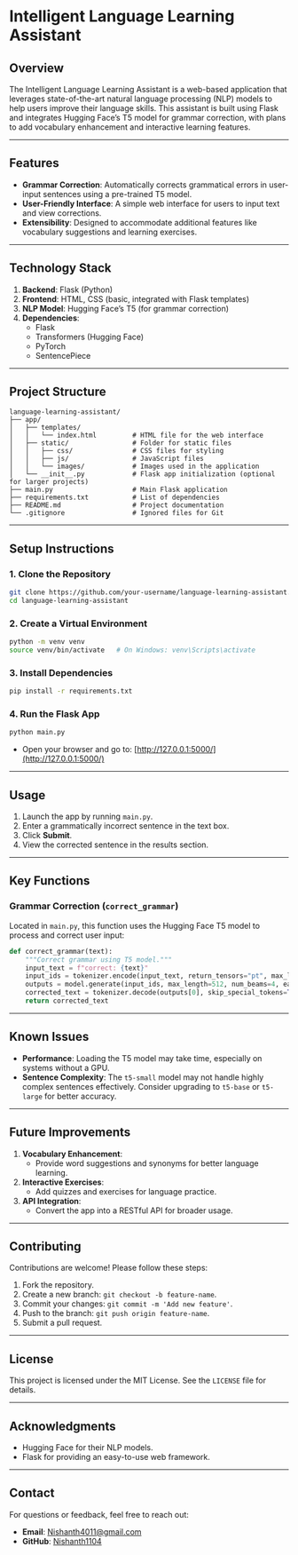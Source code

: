 # Intelligent Language Learning Assistant

## Overview
The Intelligent Language Learning Assistant is a web-based application that leverages state-of-the-art natural language processing (NLP) models to help users improve their language skills. This assistant is built using Flask and integrates Hugging Face’s T5 model for grammar correction, with plans to add vocabulary enhancement and interactive learning features.

---

## Features
- **Grammar Correction**: Automatically corrects grammatical errors in user-input sentences using a pre-trained T5 model.
- **User-Friendly Interface**: A simple web interface for users to input text and view corrections.
- **Extensibility**: Designed to accommodate additional features like vocabulary suggestions and learning exercises.

---

## Technology Stack
1. **Backend**: Flask (Python)
2. **Frontend**: HTML, CSS (basic, integrated with Flask templates)
3. **NLP Model**: Hugging Face’s T5 (for grammar correction)
4. **Dependencies**:
   - Flask
   - Transformers (Hugging Face)
   - PyTorch
   - SentencePiece

---

## Project Structure
```
language-learning-assistant/
├── app/
│   ├── templates/
│   │   └── index.html         # HTML file for the web interface
│   ├── static/                # Folder for static files
│   │   ├── css/               # CSS files for styling
│   │   ├── js/                # JavaScript files
│   │   └── images/            # Images used in the application
│   └── __init__.py            # Flask app initialization (optional for larger projects)
├── main.py                    # Main Flask application
├── requirements.txt           # List of dependencies
├── README.md                  # Project documentation
└── .gitignore                 # Ignored files for Git
```

---

## Setup Instructions

### 1. Clone the Repository
```bash
git clone https://github.com/your-username/language-learning-assistant.git
cd language-learning-assistant
```

### 2. Create a Virtual Environment
```bash
python -m venv venv
source venv/bin/activate   # On Windows: venv\Scripts\activate
```

### 3. Install Dependencies
```bash
pip install -r requirements.txt
```

### 4. Run the Flask App
```bash
python main.py
```
- Open your browser and go to: [http://127.0.0.1:5000/](http://127.0.0.1:5000/)

---

## Usage
1. Launch the app by running `main.py`.
2. Enter a grammatically incorrect sentence in the text box.
3. Click **Submit**.
4. View the corrected sentence in the results section.

---

## Key Functions

### Grammar Correction (`correct_grammar`)
Located in `main.py`, this function uses the Hugging Face T5 model to process and correct user input:
```python
def correct_grammar(text):
    """Correct grammar using T5 model."""
    input_text = f"correct: {text}"
    input_ids = tokenizer.encode(input_text, return_tensors="pt", max_length=512, truncation=True)
    outputs = model.generate(input_ids, max_length=512, num_beams=4, early_stopping=True)
    corrected_text = tokenizer.decode(outputs[0], skip_special_tokens=True)
    return corrected_text
```

---

## Known Issues
- **Performance**: Loading the T5 model may take time, especially on systems without a GPU.
- **Sentence Complexity**: The `t5-small` model may not handle highly complex sentences effectively. Consider upgrading to `t5-base` or `t5-large` for better accuracy.

---

## Future Improvements
1. **Vocabulary Enhancement**:
   - Provide word suggestions and synonyms for better language learning.
2. **Interactive Exercises**:
   - Add quizzes and exercises for language practice.
3. **API Integration**:
   - Convert the app into a RESTful API for broader usage.

---

## Contributing
Contributions are welcome! Please follow these steps:
1. Fork the repository.
2. Create a new branch: `git checkout -b feature-name`.
3. Commit your changes: `git commit -m 'Add new feature'`.
4. Push to the branch: `git push origin feature-name`.
5. Submit a pull request.

---

## License
This project is licensed under the MIT License. See the `LICENSE` file for details.

---

## Acknowledgments
- Hugging Face for their NLP models.
- Flask for providing an easy-to-use web framework.

---

## Contact
For questions or feedback, feel free to reach out:
- **Email**: Nishanth4011@gmail.com
- **GitHub**: [Nishanth1104](https://github.com/nishanth1104)

